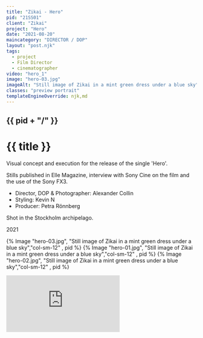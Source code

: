 ```yaml
---
title: "Zikai - Hero"
pid: "21SS01"
client: "Zikai"
project: "Hero"
date: "2021-08-20"
maincategory: "DIRECTOR / DOP"
layout: "post.njk"
tags:
  - project
  - Film Director
  - cinematographer
video: "hero_1"
image: "hero-03.jpg"
imageAlt: "Still image of Zikai in a mint green dress under a blue sky"
classes: "preview portrait"
templateEngineOverride: njk,md
---
```


## {{  pid + "/" }}
# {{ title }}

Visual concept and execution for the release of the single 'Hero'.

Stills published in Elle Magazine, interview with Sony Cine on the film and the use of the Sony FX3.

- Director, DOP & Photographer: Alexander Collin
- Styling: Kevin N
- Producer: Petra Rönnberg

Shot in the Stockholm archipelago.

2021
<!-- split -->
{% Image "hero-03.jpg", "Still image of Zikai in a mint green dress under a blue sky","col-sm-12" , pid %}
{% Image "hero-01.jpg", "Still image of Zikai in a mint green dress under a blue sky","col-sm-12" , pid %}
{% Image "hero-02.jpg", "Still image of Zikai in a mint green dress under a blue sky","col-sm-12" , pid %}
<div class="col-sm-12 preview">
<div class='embed-container'><iframe src='https://www.youtube.com/embed/EnaV_33pefY' frameborder='0' allowfullscreen ></iframe></div>
</div>